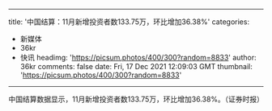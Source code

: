 
---
title: '中国结算：11月新增投资者数133.75万，环比增加36.38%'
categories: 
 - 新媒体
 - 36kr
 - 快讯
headimg: 'https://picsum.photos/400/300?random=8833'
author: 36kr
comments: false
date: Fri, 17 Dec 2021 12:09:03 GMT
thumbnail: 'https://picsum.photos/400/300?random=8833'
---

<div>   
中国结算数据显示，11月新增投资者数133.75万，环比增加36.38%。（证券时报）  
</div>
            